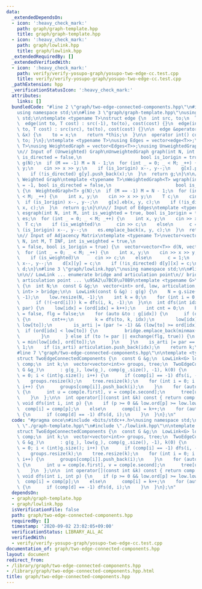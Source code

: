 ```yaml
---
data:
  _extendedDependsOn:
  - icon: ':heavy_check_mark:'
    path: graph/graph-template.hpp
    title: graph/graph-template.hpp
  - icon: ':heavy_check_mark:'
    path: graph/lowlink.hpp
    title: graph/lowlink.hpp
  _extendedRequiredBy: []
  _extendedVerifiedWith:
  - icon: ':heavy_check_mark:'
    path: verify/verify-yosupo-graph/yosupo-two-edge-cc.test.cpp
    title: verify/verify-yosupo-graph/yosupo-two-edge-cc.test.cpp
  _pathExtension: hpp
  _verificationStatusIcon: ':heavy_check_mark:'
  attributes:
    links: []
  bundledCode: "#line 2 \"graph/two-edge-connected-components.hpp\"\n#include <bits/stdc++.h>\n\
    using namespace std;\n\n#line 3 \"graph/graph-template.hpp\"\nusing namespace\
    \ std;\n\ntemplate <typename T>\nstruct edge {\n  int src, to;\n  T cost;\n\n\
    \  edge(int to, T cost) : src(-1), to(to), cost(cost) {}\n  edge(int src, int\
    \ to, T cost) : src(src), to(to), cost(cost) {}\n\n  edge &operator=(const int\
    \ &x) {\n    to = x;\n    return *this;\n  }\n\n  operator int() const { return\
    \ to; }\n};\ntemplate <typename T>\nusing Edges = vector<edge<T>>;\ntemplate <typename\
    \ T>\nusing WeightedGraph = vector<Edges<T>>;\nusing UnweightedGraph = vector<vector<int>>;\n\
    \n// Input of (Unweighted) Graph\nUnweightedGraph graph(int N, int M = -1, bool\
    \ is_directed = false,\n                      bool is_1origin = true) {\n  UnweightedGraph\
    \ g(N);\n  if (M == -1) M = N - 1;\n  for (int _ = 0; _ < M; _++) {\n    int x,\
    \ y;\n    cin >> x >> y;\n    if (is_1origin) x--, y--;\n    g[x].push_back(y);\n\
    \    if (!is_directed) g[y].push_back(x);\n  }\n  return g;\n}\n\n// Input of\
    \ Weighted Graph\ntemplate <typename T>\nWeightedGraph<T> wgraph(int N, int M\
    \ = -1, bool is_directed = false,\n                        bool is_1origin = true)\
    \ {\n  WeightedGraph<T> g(N);\n  if (M == -1) M = N - 1;\n  for (int _ = 0; _\
    \ < M; _++) {\n    int x, y;\n    cin >> x >> y;\n    T c;\n    cin >> c;\n  \
    \  if (is_1origin) x--, y--;\n    g[x].eb(x, y, c);\n    if (!is_directed) g[y].eb(y,\
    \ x, c);\n  }\n  return g;\n}\n\n// Input of Edges\ntemplate <typename T>\nEdges<T>\
    \ esgraph(int N, int M, int is_weighted = true, bool is_1origin = true) {\n  Edges<T>\
    \ es;\n  for (int _ = 0; _ < M; _++) {\n    int x, y;\n    cin >> x >> y;\n  \
    \  T c;\n    if (is_weighted)\n      cin >> c;\n    else\n      c = 1;\n    if\
    \ (is_1origin) x--, y--;\n    es.emplace_back(x, y, c);\n  }\n  return es;\n}\n\
    \n// Input of Adjacency Matrix\ntemplate <typename T>\nvector<vector<T>> adjgraph(int\
    \ N, int M, T INF, int is_weighted = true,\n                           bool is_directed\
    \ = false, bool is_1origin = true) {\n  vector<vector<T>> d(N, vector<T>(N, INF));\n\
    \  for (int _ = 0; _ < M; _++) {\n    int x, y;\n    cin >> x >> y;\n    T c;\n\
    \    if (is_weighted)\n      cin >> c;\n    else\n      c = 1;\n    if (is_1origin)\
    \ x--, y--;\n    d[x][y] = c;\n    if (!is_directed) d[y][x] = c;\n  }\n  return\
    \ d;\n}\n#line 3 \"graph/lowlink.hpp\"\nusing namespace std;\n\n#line 6 \"graph/lowlink.hpp\"\
    \n\n// LowLink ... enumerate bridge and articulation point\n// bridge ... \u6A4B\
    \ articulation point ... \u95A2\u7BC0\u70B9\ntemplate <typename G>\nstruct LowLink\
    \ {\n  int N;\n  const G &g;\n  vector<int> ord, low, articulation;\n  vector<pair<int,\
    \ int> > bridge;\n\n  LowLink(const G &g) : g(g) {\n    N = g.size();\n    ord.resize(N,\
    \ -1);\n    low.resize(N, -1);\n    int k = 0;\n    for (int i = 0; i < N; i++)\n\
    \      if (!(~ord[i])) k = dfs(i, k, -1);\n  }\n\n  int dfs(int idx, int k, int\
    \ par) {\n    low[idx] = (ord[idx] = k++);\n    int cnt = 0;\n    bool is_arti\
    \ = false, flg = false;\n    for (auto &to : g[idx]) {\n      if (ord[to] == -1)\
    \ {\n        cnt++;\n        k = dfs(to, k, idx);\n        low[idx] = min(low[idx],\
    \ low[to]);\n        is_arti |= (par != -1) && (low[to] >= ord[idx]);\n      \
    \  if (ord[idx] < low[to]) {\n          bridge.emplace_back(minmax(idx, (int)to));\n\
    \        }\n      } else if (to != par || exchange(flg, true)) {\n        low[idx]\
    \ = min(low[idx], ord[to]);\n      }\n    }\n    is_arti |= par == -1 && cnt >\
    \ 1;\n    if (is_arti) articulation.push_back(idx);\n    return k;\n  }\n};\n\
    #line 7 \"graph/two-edge-connected-components.hpp\"\n\ntemplate <typename G>\n\
    struct TwoEdgeConnectedComponents {\n  const G &g;\n  LowLink<G> low;\n  vector<int>\
    \ comp;\n  int k;\n  vector<vector<int>> groups, tree;\n  TwoEdgeConnectedComponents(const\
    \ G &g_)\n      : g(g_), low(g_), comp(g_.size(), -1), k(0) {\n    for (int i\
    \ = 0; i < (int)g.size(); i++) {\n      if (comp[i] == -1) dfs(i, -1);\n    }\n\
    \    groups.resize(k);\n    tree.resize(k);\n    for (int i = 0; i < (int)g.size();\
    \ i++) {\n      groups[comp[i]].push_back(i);\n    }\n    for (auto &e : low.bridge)\
    \ {\n      int u = comp[e.first], v = comp[e.second];\n      tree[u].push_back(v);\n\
    \    }\n  };\n\n  int operator[](const int &k) const { return comp[k]; }\n\n \
    \ void dfs(int i, int p) {\n    if (p >= 0 && low.ord[p] >= low.low[i])\n    \
    \  comp[i] = comp[p];\n    else\n      comp[i] = k++;\n    for (auto &d : g[i])\
    \ {\n      if (comp[d] == -1) dfs(d, i);\n    }\n  }\n};\n"
  code: "#pragma once\n#include <bits/stdc++.h>\nusing namespace std;\n\n#include\
    \ \"./graph-template.hpp\"\n#include \"./lowlink.hpp\"\n\ntemplate <typename G>\n\
    struct TwoEdgeConnectedComponents {\n  const G &g;\n  LowLink<G> low;\n  vector<int>\
    \ comp;\n  int k;\n  vector<vector<int>> groups, tree;\n  TwoEdgeConnectedComponents(const\
    \ G &g_)\n      : g(g_), low(g_), comp(g_.size(), -1), k(0) {\n    for (int i\
    \ = 0; i < (int)g.size(); i++) {\n      if (comp[i] == -1) dfs(i, -1);\n    }\n\
    \    groups.resize(k);\n    tree.resize(k);\n    for (int i = 0; i < (int)g.size();\
    \ i++) {\n      groups[comp[i]].push_back(i);\n    }\n    for (auto &e : low.bridge)\
    \ {\n      int u = comp[e.first], v = comp[e.second];\n      tree[u].push_back(v);\n\
    \    }\n  };\n\n  int operator[](const int &k) const { return comp[k]; }\n\n \
    \ void dfs(int i, int p) {\n    if (p >= 0 && low.ord[p] >= low.low[i])\n    \
    \  comp[i] = comp[p];\n    else\n      comp[i] = k++;\n    for (auto &d : g[i])\
    \ {\n      if (comp[d] == -1) dfs(d, i);\n    }\n  }\n};\n"
  dependsOn:
  - graph/graph-template.hpp
  - graph/lowlink.hpp
  isVerificationFile: false
  path: graph/two-edge-connected-components.hpp
  requiredBy: []
  timestamp: '2020-09-02 23:02:05+09:00'
  verificationStatus: LIBRARY_ALL_AC
  verifiedWith:
  - verify/verify-yosupo-graph/yosupo-two-edge-cc.test.cpp
documentation_of: graph/two-edge-connected-components.hpp
layout: document
redirect_from:
- /library/graph/two-edge-connected-components.hpp
- /library/graph/two-edge-connected-components.hpp.html
title: graph/two-edge-connected-components.hpp
---
```

